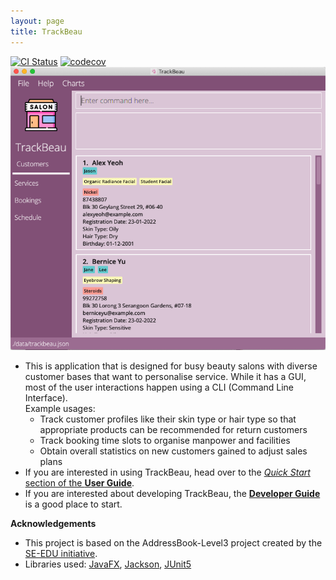 ```yaml
---
layout: page
title: TrackBeau
---
```


[![CI Status](https://github.com/se-edu/addressbook-level3/workflows/Java%20CI/badge.svg)](https://github.com/AY2122S2-CS2103-F11-3/tp/actions)
[![codecov](https://codecov.io/gh/AY2122S2-CS2103-F11-3/tp/branch/master/graph/badge.svg?token=12OE6Y6JBZ)](https://codecov.io/gh/AY2122S2-CS2103-F11-3/tp)
![Ui](images/Ui.png)

* This is application that is designed for busy beauty salons with diverse customer bases that want to personalise service. While it has a GUI, most of the user interactions happen using a CLI (Command Line Interface). <br>
  Example usages:
  * Track customer profiles like their skin type or hair type so that appropriate products can be recommended for return customers
  * Track booking time slots to organise manpower and facilities
  * Obtain overall statistics on new customers gained to adjust sales plans
* If you are interested in using TrackBeau, head over to the [_Quick Start_ section of the **User Guide**](https://ay2122s2-cs2103-f11-3.github.io/tp/UserGuide.html).
* If you are interested about developing TrackBeau, the [**Developer Guide**](https://ay2122s2-cs2103-f11-3.github.io/tp/DeveloperGuide.html) is a good place to start.

**Acknowledgements**
* This project is based on the AddressBook-Level3 project created by the [SE-EDU initiative](https://se-education.org).
* Libraries used: [JavaFX](https://openjfx.io/), [Jackson](https://github.com/FasterXML/jackson), [JUnit5](https://github.com/junit-team/junit5)
